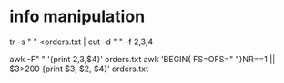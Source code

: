 
# info manipulation 


tr -s " " <orders.txt | cut -d " " -f 2,3,4


awk -F"   " '{print $2,$3,$4}' orders.txt
awk 'BEGIN{ FS=OFS="   "}NR==1 || $3>200 {print $3, $2, $4}' orders.txt

